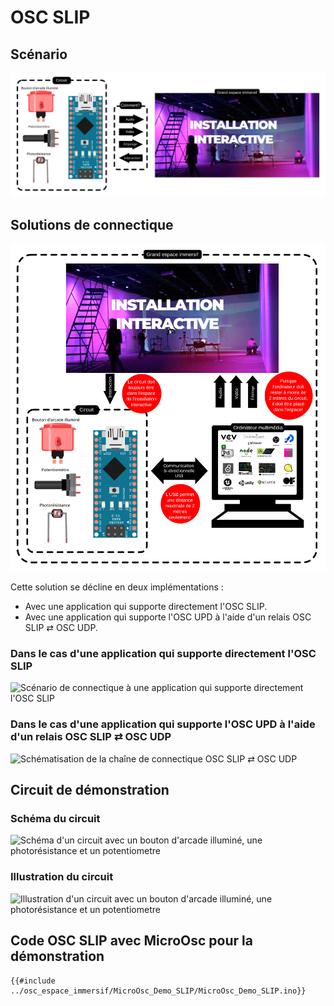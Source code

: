 # OSC SLIP

## Scénario

![La question se poser sur comment relier l'Arduino à l'espace immersif?](./scenario_problematique.svg)

## Solutions de connectique

![L'OSC SLIP permet de connecter un Arduino avec une application multimédia à travers sa prise USB](./scenario_multimedia.svg)

Cette solution se décline en deux implémentations :
* Avec une application qui supporte directement l'OSC SLIP.
* Avec une application qui supporte l'OSC UPD à l'aide d'un relais OSC SLIP ⇄ OSC UDP.

### Dans le cas d'une application qui supporte directement l'OSC SLIP

![Scénario de connectique à une application qui supporte directement l'OSC SLIP](./osc_slip_connectique_directe.svg)

### Dans le cas d'une application qui supporte l'OSC UPD à l'aide d'un relais OSC SLIP ⇄ OSC UDP

![Schématisation de la chaîne de connectique OSC SLIP ⇄ OSC UDP](../osc_espace_immersif/osc_espace_immersif_connectique.svg)

## Circuit de démonstration

### Schéma du circuit
![Schéma d'un circuit avec un bouton d'arcade illuminé, une photorésistance et un potentiometre](../osc_espace_immersif/osc_espace_immersif_schema.png)

### Illustration du circuit
![Illustration d'un circuit avec un bouton d'arcade illuminé, une photorésistance et un potentiometre](../osc_espace_immersif/osc_espace_immersif_illustration.png)

## Code OSC SLIP avec MicroOsc pour la démonstration

```arduino
{{#include ../osc_espace_immersif/MicroOsc_Demo_SLIP/MicroOsc_Demo_SLIP.ino}}
```
